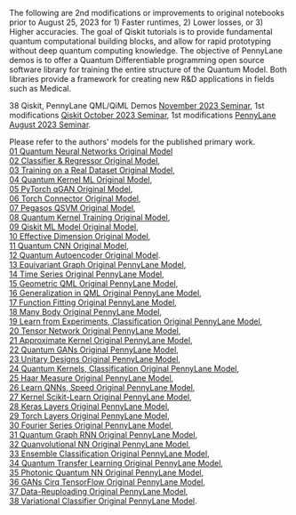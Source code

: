 The following are 2nd modifications or improvements to original notebooks prior to August 25, 2023 for 1) Faster runtimes, 2) Lower losses, or 3) Higher accuracies. The goal of Qiskit tutorials is to provide fundamental quantum computational building blocks, and allow for rapid prototyping without deep quantum computing knowledge. The objective of PennyLane demos is to offer a Quantum Differentiable programming open source software library for training the entire structure of the Quantum Model. Both libraries provide a framework for creating new R&D applications in fields such as Medical. <br>

38 Qiskit, PennyLane QML/QiML Demos [November 2023 Seminar](https://www.chemicalqdevice.com/38-qiskit-pennylane-qmlqiml-demos), 1st modifications [Qiskit October 2023 Seminar](https://www.chemicalqdevice.com/all-ibm-qiskit-machine-learning-tutorials-seminar), 1st modifications [PennyLane August 2023 Seminar](https://www.chemicalqdevice.com/all-pennylane-python-quantum-machine-learning-demos-seminar).

Please refer to the authors' models for the published primary work.<br>
[01 Quantum Neural Networks Original Model](https://github.com/qiskit-community/qiskit-machine-learning/blob/stable/0.6/docs/tutorials/01_neural_networks.ipynb)<br>
[02 Classifier & Regressor Original Model](https://github.com/qiskit-community/qiskit-machine-learning/blob/stable/0.6/docs/tutorials/02_neural_network_classifier_and_regressor.ipynb),<br>
[03 Training on a Real Dataset Original Model](https://github.com/qiskit-community/qiskit-machine-learning/blob/stable/0.6/docs/tutorials/02a_training_a_quantum_model_on_a_real_dataset.ipynb),<br>
[04 Quantum Kernel ML Original Model](https://github.com/qiskit-community/qiskit-machine-learning/blob/stable/0.6/docs/tutorials/03_quantum_kernel.ipynb),<br>
[05 PyTorch qGAN Original Model](https://github.com/qiskit-community/qiskit-machine-learning/blob/stable/0.6/docs/tutorials/04_torch_qgan.ipynb),<br>
[06 Torch Connector Original Model](https://github.com/qiskit-community/qiskit-machine-learning/blob/stable/0.6/docs/tutorials/05_torch_connector.ipynb),<br>
[07 Pegasos QSVM Original Model](https://github.com/qiskit-community/qiskit-machine-learning/blob/stable/0.6/docs/tutorials/07_pegasos_qsvc.ipynb),<br>
[08 Quantum Kernel Training Original Model](https://github.com/qiskit-community/qiskit-machine-learning/blob/stable/0.6/docs/tutorials/08_quantum_kernel_trainer.ipynb),<br>
[09 Qiskit ML Model Original Model](https://github.com/qiskit-community/qiskit-machine-learning/blob/stable/0.6/docs/tutorials/09_saving_and_loading_models.ipynb),<br>
[10 Effective Dimension Original Model](https://github.com/qiskit-community/qiskit-machine-learning/blob/stable/0.6/docs/tutorials/10_effective_dimension.ipynb),<br>
[11 Quantum CNN Original Model](https://github.com/qiskit-community/qiskit-machine-learning/blob/stable/0.6/docs/tutorials/11_quantum_convolutional_neural_networks.ipynb),<br>
[12 Quantum Autoencoder Original Model](https://github.com/qiskit-community/qiskit-machine-learning/blob/stable/0.6/docs/tutorials/12_quantum_autoencoder.ipynb). <br>
[13 Equivariant Graph Original PennyLane Model](https://pennylane.ai/qml/demos/tutorial_equivariant_graph_embedding),<br>
[14 Time Series Original PennyLane Model](https://pennylane.ai/qml/demos/tutorial_univariate_qvr), <br>
[15 Geometric QML Original PennyLane Model](https://pennylane.ai/qml/demos/tutorial_geometric_qml),<br>
[16 Generalization in QML Original PennyLane Model](https://pennylane.ai/qml/demos/tutorial_learning_few_data), <br>
[17 Function Fitting Original PennyLane Model](https://pennylane.ai/qml/demos/function_fitting_qsp),<br>
[18 Many Body Original PennyLane Model](https://pennylane.ai/qml/demos/tutorial_ml_classical_shadows),<br>
[19 Learn from Experiments, Classification Original PennyLane Model](https://pennylane.ai/qml/demos/tutorial_learning_from_experiments),<br>
[20 Tensor Network Original PennyLane Model](https://pennylane.ai/qml/demos/tutorial_tn_circuits),<br>
[21 Approximate Kernel Original PennyLane Model](https://pennylane.ai/qml/demos/tutorial_classical_kernels),<br> 
[22 Quantum GANs Original PennyLane Model](https://pennylane.ai/qml/demos/tutorial_quantum_gans),<br>
[23 Unitary Designs Original PennyLane Model](https://pennylane.ai/qml/demos/tutorial_unitary_designs),<br>
[24 Quantum Kernels, Classification Original PennyLane Model](https://pennylane.ai/qml/demos/tutorial_kernels_module),<br>
[25 Haar Measure Original PennyLane Model](https://pennylane.ai/qml/demos/tutorial_haar_measure),<br>
[26 Learn QNNs, Speed Original PennyLane Model](https://pennylane.ai/qml/demos/learning2learn),<br>
[27 Kernel Scikit-Learn Original PennyLane Model](https://pennylane.ai/qml/demos/tutorial_kernel_based_training),<br>
[28 Keras Layers Original PennyLane Model](https://pennylane.ai/qml/demos/tutorial_qnn_module_tf),<br>
[29 Torch Layers Original PennyLane Model](https://pennylane.ai/qml/demos/tutorial_qnn_module_torch),<br>
[30 Fourier Series Original PennyLane Model](https://pennylane.ai/qml/demos/tutorial_expressivity_fourier_series),<br>
[31 Quantum Graph RNN Original PennyLane Model](https://pennylane.ai/qml/demos/tutorial_qgrnn),<br>
[32 Quanvolutional NN Original PennyLane Model](https://pennylane.ai/qml/demos/tutorial_quanvolution),<br>
[33 Ensemble Classification Original PennyLane Model](https://pennylane.ai/qml/demos/ensemble_multi_qpu),<br>
[34 Quantum Transfer Learning Original PennyLane Model](https://pennylane.ai/qml/demos/tutorial_quantum_transfer_learning),<br>
[35 Photonic Quantum NN Original PennyLane Model](https://pennylane.ai/qml/demos/quantum_neural_net),<br>
[36 GANs Cirq TensorFlow Original PennyLane Model](https://pennylane.ai/qml/demos/tutorial_QGAN),<br>
[37 Data-Reuploading Original PennyLane Model](https://pennylane.ai/qml/demos/tutorial_data_reuploading_classifier),<br>
[38 Variational Classifier Original PennyLane Model](https://pennylane.ai/qml/demos/tutorial_variational_classifier).
